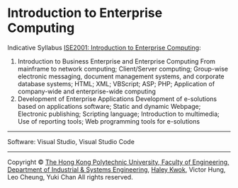 # Introduction to Enterprise Computing

Indicative Syllabus [ISE2001: Introduction to Enterprise Computing](https://www.polyu.edu.hk/ise/-/media/department/ise/content/study/current-student/programme-related-info/subject-syllabi/ise2001.doc?la=en&hash=C6B3B6F1975E875D9D3E5014375154CD):
1.	Introduction to Business Enterprise and Enterprise Computing
From mainframe to network computing; Client/Server computing; Group-wise electronic messaging, document management systems, and corporate database systems; HTML; XML; VBScript; ASP; PHP; Application of company-wide and enterprise-wide computing
2.	Development of Enterprise Applications
Development of e-solutions based on applications software; Static and dynamic Webpage; Electronic publishing; Scripting language; Introduction to multimedia; Use of reporting tools; Web programming tools for e-solutions

---

Software: 
Visual Studio, Visual Studio Code

---

Copyright © [The Hong Kong Polytechnic University, Faculty of Engineering, Department of Industrial & Systems Engineering](https://www.polyu.edu.hk/ise/), [Haley Kwok](https://github.com/HaleyKwok), Victor Hung, Leo Cheung, Yuki Chan All rights reserved.

